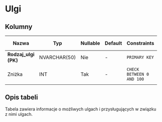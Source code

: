 # Ulgi

## Kolumny

| Nazwa                | Typ          | Nullable | Default | Constraints               | Klucze obce | Opis                       |
| -------------------- | ------------ | -------- | ------- | ------------------------- | ----------- | -------------------------- |
| **Rodzaj_ulgi (PK)** | NVARCHAR(50) | Nie      | -       | `PRIMARY KEY`             |             | Rodzaj ulgi                |
| Zniżka               | INT          | Tak      | -       | `CHECK BETWEEN 0 AND 100` | -           | Wartośc ulgii w procentach |

## Opis tabeli

Tabela zawiera informacje o możliwych ulgach i przysługujących w związku z nimi ulgach.
